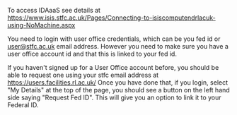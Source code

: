 To access IDAaaS see details at https://www.isis.stfc.ac.uk/Pages/Connecting-to-isiscomputendrlacuk-using-NoMachine.aspx

You need to login with user office credentials, which can be you fed id or user@stfc.ac.uk email address. However you need to make sure you have a user office account id and that this is linked to your fed id. 

If you haven't signed up for a User Office account before, you should be able to request one using your stfc email address at https://users.facilities.rl.ac.uk/ Once you have done that, if you login, select "My Details" at the top of the page, you should see a button on the left hand side saying "Request Fed ID". This will give you an option to link it to your Federal ID. 